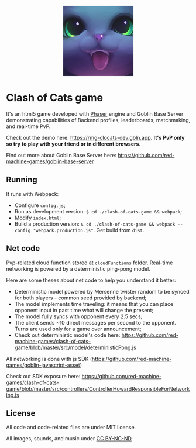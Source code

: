 <p align="center">
    <img alt="Goblin Base Server" src="https://raw.githubusercontent.com/red-machine-games/clash-of-cats-game/master/assets/ico/android-chrome-192x192.png" width="192">
  </a>
</p>

# Clash of Cats game

It's an html5 game developed with [Phaser](https://phaser.io) engine and Goblin Base Server demonstrating capabilities of Backend profiles, leaderboards, matchmaking, and real-time PvP.

Check out the demo here: https://rmg-clocats-dev.gbln.app. **It's PvP only so try to play with your friend or in different browsers**.

Find out more about Goblin Base Server here: https://github.com/red-machine-games/goblin-base-server

## Running

It runs with Webpack:

 - Configure `config.js`;
 - Run as development version: `$ cd ./clash-of-cats-game && webpack`;
 - Modify `index.html`;
 - Build a production version: `$ cd ./clash-of-cats-game && webpack --config "webpack.production.js"`. Get build from `dist`.

## Net code

Pvp-related cloud function stored at `cloudFunctions` folder. Real-time networking is powered by a deterministic ping-pong model.

Here are some theses about net code to help you understand it better:

 - Deterministic model powered by Mersenne twister random to be synced for both players - common seed provided by backend;
 - The model implements time traveling: it means that you can place opponent input in past time what will change the present;
 - The model fully syncs with opponent every 2.5 secs;
 - The client sends ~10 direct messages per second to the opponent. Turns are used only for a game over announcement;
 - Check out deterministic model's code here: https://github.com/red-machine-games/clash-of-cats-game/blob/master/src/model/deterministicPong.js

All networking is done with js SDK (https://github.com/red-machine-games/goblin-javascript-asset)

Check out SDK exposure here: https://github.com/red-machine-games/clash-of-cats-game/blob/master/src/controllers/ControllerHowardResponsibleForNetworking.js

## License

All code and code-related files are under MIT license.

All images, sounds, and music under [CC BY-NC-ND](https://creativecommons.org/licenses/by-nc-nd/4.0/)